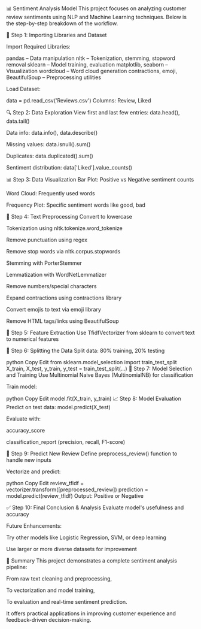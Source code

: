 📊 Sentiment Analysis Model
This project focuses on analyzing customer review sentiments using NLP and Machine Learning techniques. Below is the step-by-step breakdown of the workflow.

🧩 Step 1: Importing Libraries and Dataset

Import Required Libraries:

pandas – Data manipulation
nltk – Tokenization, stemming, stopword removal
sklearn – Model training, evaluation
matplotlib, seaborn – Visualization
wordcloud – Word cloud generation
contractions, emoji, BeautifulSoup – Preprocessing utilities

Load Dataset:

data = pd.read_csv('Reviews.csv')
Columns: Review, Liked

🔍 Step 2: Data Exploration
View first and last few entries: data.head(), data.tail()

Data info: data.info(), data.describe()

Missing values: data.isnull().sum()

Duplicates: data.duplicated().sum()

Sentiment distribution: data['Liked'].value_counts()

📊 Step 3: Data Visualization
Bar Plot: Positive vs Negative sentiment counts

Word Cloud: Frequently used words

Frequency Plot: Specific sentiment words like good, bad

🧹 Step 4: Text Preprocessing
Convert to lowercase

Tokenization using nltk.tokenize.word_tokenize

Remove punctuation using regex

Remove stop words via nltk.corpus.stopwords

Stemming with PorterStemmer

Lemmatization with WordNetLemmatizer

Remove numbers/special characters

Expand contractions using contractions library

Convert emojis to text via emoji library

Remove HTML tags/links using BeautifulSoup

🔢 Step 5: Feature Extraction
Use TfidfVectorizer from sklearn to convert text to numerical features

🔀 Step 6: Splitting the Data
Split data: 80% training, 20% testing

python
Copy
Edit
from sklearn.model_selection import train_test_split
X_train, X_test, y_train, y_test = train_test_split(...)
🤖 Step 7: Model Selection and Training
Use Multinomial Naive Bayes (MultinomialNB) for classification

Train model:

python
Copy
Edit
model.fit(X_train, y_train)
📈 Step 8: Model Evaluation
Predict on test data: model.predict(X_test)

Evaluate with:

accuracy_score

classification_report (precision, recall, F1-score)

🧪 Step 9: Predict New Review
Define preprocess_review() function to handle new inputs

Vectorize and predict:

python
Copy
Edit
review_tfidf = vectorizer.transform([preprocessed_review])
prediction = model.predict(review_tfidf)
Output: Positive or Negative

✅ Step 10: Final Conclusion & Analysis
Evaluate model's usefulness and accuracy

Future Enhancements:

Try other models like Logistic Regression, SVM, or deep learning

Use larger or more diverse datasets for improvement

📝 Summary
This project demonstrates a complete sentiment analysis pipeline:

From raw text cleaning and preprocessing,

To vectorization and model training,

To evaluation and real-time sentiment prediction.

It offers practical applications in improving customer experience and feedback-driven decision-making.
